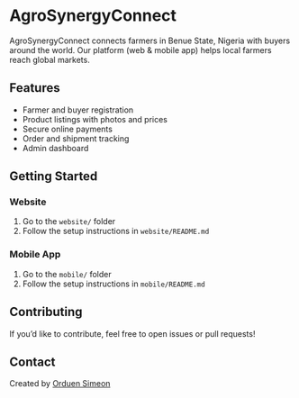  # AgroSynergyConnect

AgroSynergyConnect connects farmers in Benue State, Nigeria with buyers around the world. Our platform (web & mobile app) helps local farmers reach global markets.

## Features
- Farmer and buyer registration
- Product listings with photos and prices
- Secure online payments
- Order and shipment tracking
- Admin dashboard

## Getting Started

### Website
1. Go to the `website/` folder
2. Follow the setup instructions in `website/README.md`

### Mobile App
1. Go to the `mobile/` folder
2. Follow the setup instructions in `mobile/README.md`

## Contributing
If you’d like to contribute, feel free to open issues or pull requests!

## Contact
Created by [Orduen Simeon](https://github.com/orduensimeonofficial)
